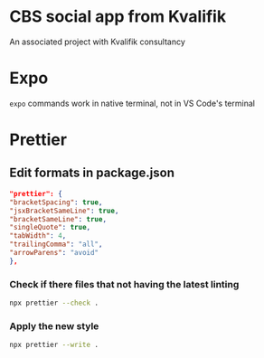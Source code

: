 # CBS social app from Kvalifik

An associated project with Kvalifik consultancy

# Expo
```expo``` commands work in native terminal, not in VS Code's terminal
# Prettier

## Edit formats in package.json

```json
"prettier": {
"bracketSpacing": true,
"jsxBracketSameLine": true,
"bracketSameLine": true,
"singleQuote": true,
"tabWidth": 4,
"trailingComma": "all",
"arrowParens": "avoid"
},
```
### Check if there files that not having the latest linting

```zsh
npx prettier --check .
```

### Apply the new style

```zsh
npx prettier --write .
```
